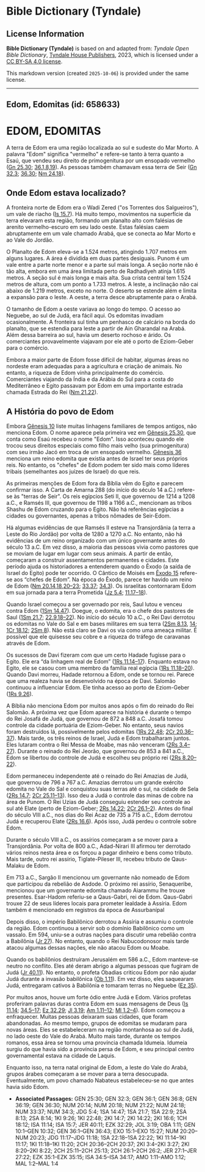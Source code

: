 # Bible Dictionary (Tyndale)

## License Information

**Bible Dictionary (Tyndale)** is based on and adapted from: _Tyndale Open Bible Dictionary_, [Tyndale House Publishers](https://tyndaleopenresources.com/), 2023, which is licensed under a [CC BY-SA 4.0 license](https://creativecommons.org/licenses/by-sa/4.0/legalcode.en).

This markdown version (created `2025-10-06`) is provided under the same license.



--------------------------------

## Edom, Edomitas (id: 658633)

EDOM, EDOMITAS
==============

A terra de Edom era uma região localizada ao sul e sudeste do Mar Morto. A palavra "Edom" significa "vermelho" e refere\-se tanto à terra quanto a Esaú, que vendeu seu direito de primogenitura por um ensopado vermelho ([Gn 25\.30](https://ref.ly/Gen25:30); [36\.1,8,19](https://ref.ly/Gen36:1,Gen36:8,Gen36:19)). As pessoas também chamavam essa terra de Seir ([Gn 32\.3](https://ref.ly/Gen32:3); [36\.30](https://ref.ly/Gen36:30); [Nm 24\.18](https://ref.ly/Num24:18)).

Onde Edom estava localizado?
----------------------------

A fronteira norte de Edom era o Wadi Zered ("os Torrentes dos Salgueiros"), um vale de riacho ([Is 15\.7](https://ref.ly/Isa15:7)). Há muito tempo, movimentos na superfície da terra elevaram esta região, formando um planalto alto com falésias de arenito vermelho\-escuro em seu lado oeste. Estas falésias caem abruptamente em um vale chamado Arabá, que se conecta ao Mar Morto e ao Vale do Jordão.

O Planalto de Edom eleva\-se a 1\.524 metros, atingindo 1\.707 metros em alguns lugares. A área é dividida em duas partes desiguais. Punom é um vale entre a parte norte menor e a parte sul mais longa. A seção norte não é tão alta, embora em uma área limitada perto de Radhadiyeh atinja 1\.615 metros. A seção sul é mais longa e mais alta. Sua crista central tem 1\.524 metros de altura, com um ponto a 1\.733 metros. A leste, a inclinação não cai abaixo de 1\.219 metros, exceto no norte. O deserto se estende além e limita a expansão para o leste. A oeste, a terra desce abruptamente para o Arabá.

O tamanho de Edom a oeste variava ao longo do tempo. O acesso ao Neguebe, ao sul de Judá, era fácil aqui. Os edomitas invadiam ocasionalmente. A fronteira sul tinha um penhasco de calcário na borda do planalto, que se estendia para leste a partir de Ain Gharandal na Arabá. Além dessa barreira ao sul, havia um deserto rochoso e árido. Os comerciantes provavelmente viajavam por ele até o porto de Eziom\-Geber para o comércio.

Embora a maior parte de Edom fosse difícil de habitar, algumas áreas no nordeste eram adequadas para a agricultura e criação de animais. No entanto, a riqueza de Edom vinha principalmente do comércio. Comerciantes viajando da Índia e da Arábia do Sul para a costa do Mediterrâneo e Egito passavam por Edom em uma importante estrada chamada Estrada do Rei ([Nm 21\.22](https://ref.ly/Num21:22)).

A História do povo de Edom
--------------------------

Embora [Gênesis 10](https://ref.ly/Gen10:1-Gen10:32) liste muitas linhagens familiares de tempos antigos, não menciona Edom. O nome aparece pela primeira vez em [Gênesis 25\.30](https://ref.ly/Gen25:30), que conta como Esaú recebeu o nome "Edom". Isso aconteceu quando ele trocou seus direitos especiais como filho mais velho (sua primogenitura) com seu irmão Jacó em troca de um ensopado vermelho. [Gênesis 36](https://ref.ly/Gen36:1-Gen36:43) menciona um reino edomita que existia antes de Israel ter seus próprios reis. No entanto, os "chefes" de Edom podem ter sido mais como líderes tribais (semelhantes aos juízes de Israel) do que reis.

As primeiras menções de Edom fora da Bíblia vêm do Egito e parecem confirmar isso. A Carta de Amarna 288 (do início do século 14 a.C.) refere\-se às "terras de Seir". Os reis egípcios Seti II, que governou de 1214 a 1208 a.C., e Ramsés III, que governou de 1198 a 1166 a.C., mencionam as tribos Shashu de Edom cruzando para o Egito. Não há referências egípcias a cidades ou governantes, apenas a tribos nômades de Seir\-Edom.

Há algumas evidências de que Ramsés II esteve na Transjordânia (a terra a Leste do Rio Jordão) por volta de 1280 a 1270 a.C. No entanto, não há evidências de um reino organizado com um único governante antes do século 13 a.C. Em vez disso, a maioria das pessoas vivia como pastores que se moviam de lugar em lugar com seus animais. A partir de então, começaram a construir assentamentos permanentes e cidades. Este período ajuda os historiadores a entenderem quando o Êxodo (a saída de Israel do Egito) pode ter ocorrido. O Cântico de Moisés em [Êxodo 15](https://ref.ly/Exod15:1-Exod15:27) refere\-se aos “chefes de Edom”. Na época do Êxodo, parece ter havido um reino de Edom ([Nm 20\.14,18,20–23](https://ref.ly/Num20:14,Num20:18,Num20:20-Num20:23); [33\.37](https://ref.ly/Num33:37); [34\.3](https://ref.ly/Num34:3)). Os israelitas contornaram Edom em sua jornada para a terra Prometida ([Jz 5\.4](https://ref.ly/Judg5:4); [11\.17–18](https://ref.ly/Judg11:17-Judg11:18)).

Quando Israel começou a ser governado por reis, Saul lutou e venceu contra Edom ([1Sm 14\.47](https://ref.ly/1Sam14:47)). Doegue, o edomita, era o chefe dos pastores de Saul ([1Sm 21\.7](https://ref.ly/1Sam21:7); [22\.9,18–22](https://ref.ly/1Sam22:9,1Sam22:18-1Sam22:22)). No início do século 10 a.C., o Rei Davi derrotou os edomitas no Vale do Sal e em bases militares em sua terra ([2Sm 8\.13](https://ref.ly/2Sam8:13), [14](https://ref.ly/2Sam8:14); [1Cr 18\.12;](https://ref.ly/1Chr18:12) [2Sm 8](https://ref.ly/2Sam8:14)). Não está claro se Davi os via como uma ameaça militar. É possível que ele quisesse seu cobre e a riqueza do tráfego de caravanas através de Edom.

Os sucessos de Davi fizeram com que um certo Hadade fugisse para o Egito. Ele era “da linhagem real de Edom” ([1Rs 11\.14–17](https://ref.ly/1Kgs11:14-1Kgs11:17)). Enquanto estava no Egito, ele se casou com uma membro da família real egípcia ([1Rs 11\.18–20](https://ref.ly/1Kgs11:18-1Kgs11:20)). Quando Davi morreu, Hadade retornou a Edom, onde se tornou rei. Parece que uma realeza havia se desenvolvido na época de Davi. Salomão continuou a influenciar Edom. Ele tinha acesso ao porto de Eziom\-Geber ([1Rs 9\.26](https://ref.ly/1Kgs9:26)).

A Bíblia não menciona Edom por muitos anos após o fim do reinado do Rei Salomão. A próxima vez que Edom aparece na história é durante o tempo do Rei Josafá de Judá, que governou de 872 a 848 a.C. Josafá tomou controle da cidade portuária de Eziom\-Geber. No entanto, seus navios foram destruídos lá, possivelmente pelos edomitas ([1Rs 22\.48](https://ref.ly/1Kgs22:48); [2Cr 20\.36–37](https://ref.ly/2Chr20:36-2Chr20:37)). Mais tarde, os três reinos de Israel, Judá e Edom trabalharam juntos. Eles lutaram contra o Rei Messa de Moabe, mas não venceram ([2Rs 3\.4–27](https://ref.ly/2Kgs3:4-2Kgs3:27)). Durante o reinado do Rei Jeorão, que governou de 853 a 841 a.C., Edom se libertou do controle de Judá e escolheu seu próprio rei ([2Rs 8\.20–22](https://ref.ly/2Kgs8:20-2Kgs8:22)).

Edom permaneceu independente até o reinado do Rei Amazias de Judá, que governou de 796 a 767 a.C. Amazias derrotou um grande exército edomita no Vale do Sal e conquistou suas terras até o sul, na cidade de Sela ([2Rs 14\.7](https://ref.ly/2Kgs14:7); [2Cr 25\.11–13](https://ref.ly/2Chr25:11-2Chr25:13)). Isso deu a Judá o controle das minas de cobre na área de Punom. O Rei Uzias de Judá conseguiu estender seu controle ao sul até Elate (perto de Eziom\-Geber; [2Rs 14\.22](https://ref.ly/2Kgs14:22); [2Cr 26\.1–2](https://ref.ly/2Chr26:1-2Chr26:2)). Antes do final do século VIII a.C., nos dias do Rei Acaz de 735 a 715 a.C., Edom derrotou Judá e recuperou Elate ([2Rs 16\.6](https://ref.ly/2Kgs16:6)). Após isso, Judá perdeu o controle sobre Edom.

Durante o século VIII a.C., os assírios começaram a se mover para a Transjordânia. Por volta de 800 a.C., Adad\-Nirari III afirmou ter derrotado vários reinos nesta área e os forçou a pagar dinheiro e bens como tributo. Mais tarde, outro rei assírio, Tiglate\-Pileser III, recebeu tributo de Qaus\-Malaku de Edom.

Em 713 a.C., Sargão II mencionou um governante não nomeado de Edom que participou da rebelião de Asdode. O próximo rei assírio, Senaqueribe, mencionou que um governante edomita chamado Aiarammu lhe trouxe presentes. Esar\-Hadom referiu\-se a Qaus\-Gabri, rei de Edom. Qaus\-Gabri trouxe 22 de seus líderes locais para prometer lealdade à Assíria. Edom também é mencionado em registros da época de Assurbanípal

Depois disso, o império Babilônico derrotou a Assíria e assumiu o controle da região. Edom continuou a servir sob o domínio Babilônico como um vassalo. Em 594, uniu\-se a outras nações para discutir uma rebelião contra a Babilônia ([Jr 27](https://ref.ly/Jer27:1-Jer27:22)). No entanto, quando o Rei Nabucodonosor mais tarde atacou algumas dessas nações, ele não atacou Edom ou Moabe.

Quando os babilônios destruíram Jerusalém em 586 a.C., Edom manteve\-se neutro no conflito. Eles até deram abrigo a algumas pessoas que fugiram de Judá ([Jr 40\.11](https://ref.ly/Jer40:11)). No entanto, o profeta Obadias criticou Edom por não ajudar Judá durante a invasão babilônica ([Ob 1\.11](https://ref.ly/Obad1:11)). Em vez disso, eles saquearam Judá, entregaram cativos à Babilônia e tomaram terras no Neguebe ([Ez 35](https://ref.ly/Ezek35:1-Ezek35:15)).

Por muitos anos, houve um forte ódio entre Judá e Edom. Vários profetas proferiram palavras duras contra Edom em suas mensagens de Deus ([Is 11\.14](https://ref.ly/Isa11:14); [34\.5–17](https://ref.ly/Isa34:5-Isa34:17); [Ez 32\.29](https://ref.ly/Ezek32:29); [Jl 3\.19](https://ref.ly/Joel3:19); [Am 1\.11–12](https://ref.ly/Amos1:11-Amos1:12); [Ml 1\.2–4](https://ref.ly/Mal1:2-Mal1:4)). Edom começou a enfraquecer. Muitas pessoas deixaram suas cidades, que foram abandonadas. Ao mesmo tempo, grupos de edomitas se mudaram para novas áreas. Eles se estabeleceram na região montanhosa ao sul de Judá, no lado oeste do Vale do Arabá. Muito mais tarde, durante os tempos romanos, essa área se tornou uma província chamada Idumeia. Idumeia surgiu do que havia sido a província persa de Edom, e seu principal centro governamental estava na cidade de Laquis.

Enquanto isso, na terra natal original de Edom, a leste do Vale do Arabá, grupos árabes começaram a se mover para a terra desocupada. Eventualmente, um povo chamado Nabateus estabeleceu\-se no que antes havia sido Edom.

* **Associated Passages:** GEN 25:30; GEN 32:3; GEN 36:1; GEN 36:8; GEN 36:19; GEN 36:30; NUM 20:14; NUM 20:18; NUM 21:22; NUM 24:18; NUM 33:37; NUM 34:3; JDG 5:4; 1SA 14:47; 1SA 21:7; 1SA 22:9; 2SA 8:13; 2SA 8:14; 1KI 9:26; 1KI 22:48; 2KI 14:7; 2KI 14:22; 2KI 16:6; 1CH 18:12; ISA 11:14; ISA 15:7; JER 40:11; EZK 32:29; JOL 3:19; OBA 1:11; GEN 10:1–GEN 10:32; GEN 36:1–GEN 36:43; EXO 15:1–EXO 15:27; NUM 20:20–NUM 20:23; JDG 11:17–JDG 11:18; 1SA 22:18–1SA 22:22; 1KI 11:14–1KI 11:17; 1KI 11:18–1KI 11:20; 2CH 20:36–2CH 20:37; 2KI 3:4–2KI 3:27; 2KI 8:20–2KI 8:22; 2CH 25:11–2CH 25:13; 2CH 26:1–2CH 26:2; JER 27:1–JER 27:22; EZK 35:1–EZK 35:15; ISA 34:5–ISA 34:17; AMO 1:11–AMO 1:12; MAL 1:2–MAL 1:4


